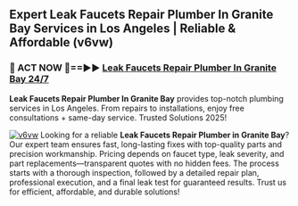 ## Expert Leak Faucets Repair Plumber In Granite Bay Services in Los Angeles | Reliable & Affordable (v6vw)  

<h3>🚿 ACT NOW 🌟==►► <a href="https://tinyurl.com/2ne6vx2x" rel="nofollow">Leak Faucets Repair Plumber In Granite Bay 24/7</a></h3>

**Leak Faucets Repair Plumber In Granite Bay** provides top-notch plumbing services in Los Angeles. From repairs to installations, enjoy free consultations + same-day service. Trusted Solutions 2025!

[![v6vw](https://i.imgur.com/4PFF4AK.jpeg)](https://tinyurl.com/2ne6vx2x)
Looking for a reliable **Leak Faucets Repair Plumber in Granite Bay**? Our expert team ensures fast, long-lasting fixes with top-quality parts and precision workmanship. Pricing depends on faucet type, leak severity, and part replacements—transparent quotes with no hidden fees. The process starts with a thorough inspection, followed by a detailed repair plan, professional execution, and a final leak test for guaranteed results. Trust us for efficient, affordable, and durable solutions!